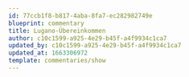 ```yaml
---
id: 77ccb1f8-b817-4aba-8fa7-ec282982749e
blueprint: commentary
title: Lugano-Übereinkommen
author: c10c1599-a925-4e29-b45f-a4f9934c1ca7
updated_by: c10c1599-a925-4e29-b45f-a4f9934c1ca7
updated_at: 1663306972
template: commentaries/show
---
```


